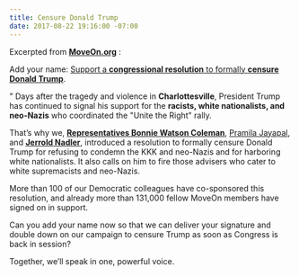 ```yaml
---
title: Censure Donald Trump
date: 2017-08-22 19:16:00 -07:00
---
```


Excerpted from [**MoveOn.org**](https://front.moveon.org/) :

Add your name: [Support a **congressional resolution** to formally **censure Donald Trump**](https://petitions.moveon.org/sign/censure-trump?source=s.fwd&r_by=5557365).

"  Days after the tragedy and violence in **Charlottesville**, President Trump has continued to signal his support for the **racists, white nationalists, and neo-Nazis** who coordinated the "Unite the Right" rally. 

That’s why we, [**Representatives Bonnie Watson Coleman**](https://watsoncoleman.house.gov/), [Pramila Jayapal](https://jayapal.house.gov/), and [**Jerrold Nadler**](https://nadler.house.gov/), introduced a resolution to formally censure Donald Trump for refusing to condemn the KKK and neo-Nazis and for harboring white nationalists. It also calls on him to fire those advisers who cater to white supremacists and neo-Nazis.

More than 100 of our Democratic colleagues have co-sponsored this resolution, and already more than 131,000 fellow MoveOn members have signed on in support.

Can you add your name now so that we can deliver your signature and double down on our campaign to censure Trump as soon as Congress is back in session?

Together, we’ll speak in one, powerful voice.